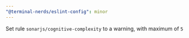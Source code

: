 ```yaml
---
"@terminal-nerds/eslint-config": minor
---
```


Set rule `sonarjs/cognitive-complexity` to a warning, with maximum of `5`
